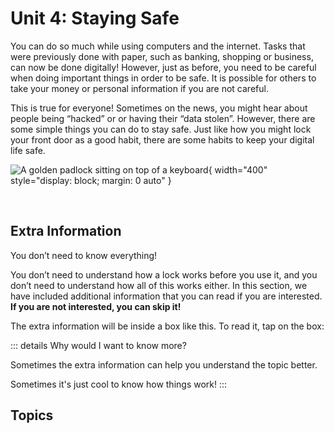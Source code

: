 # Unit 4: Staying Safe

You can do so much while using computers and the internet. Tasks that were previously done with paper, such as banking, shopping or business, can now be done digitally! However, just as before, you need to be careful when doing important things in order to be safe. It is possible for others to take your money or personal information if you are not careful.

This is true for everyone! Sometimes on the news, you might hear about people being “hacked” or or having their “data stolen”. However, there are some simple things you can do to stay safe. Just like how you might lock your front door as a good habit, there are some habits to keep your digital life safe.

![A golden padlock sitting on top of a keyboard](/course/4-staying-safe/padlock.jpg){ width="400" style="display: block; margin: 0 auto" }

<!-- https://unsplash.com/photos/a-golden-padlock-sitting-on-top-of-a-keyboard-FnA5pAzqhMM -->

<br>

## Extra Information

You don’t need to know everything!

You don’t need to understand how a lock works before you use it, and you don’t need to understand how all of this works either. In this section, we have included additional information that you can read if you are interested. **If you are not interested, you can skip it!**

The extra information will be inside a box like this. To read it, tap on the box:

::: details Why would I want to know more?

Sometimes the extra information can help you understand the topic better.

Sometimes it's just cool to know how things work!
:::

## Topics

<VitepressCardContainer :cols="2">
  <VitepressCard
    icon="ic:round-update"
    iconColor="var(--vp-c-brand-2)"
    title="Updates"
    body="This section covers what updates are, why they are important, and how to install them."
    link="./4.1-updates"
    linkText="Go to section"
  />
  <VitepressCard
    icon="ic:twotone-lock"
    iconColor="var(--vp-c-brand-2)"
    title="Passwords"
    body="This section covers what passwords are and what makes a 'good' password."
    link="./4.2-passwords"
    linkText="Go to section"
  />
  <VitepressCard
    icon="mdi:encryption-outline"
    iconColor="var(--vp-c-brand-2)"
    title="Encryption"
    body="This section covers what encryption is, and how it can help keep your information safe."
    link="./4.3-encryption"
    linkText="Go to section"
  />
  <VitepressCard
    icon="ph:virus-duotone"
    iconColor="var(--vp-c-brand-2)"
    title="Viruses"
    body="This section covers what viruses are, and how to protect your computer from them."
    link="./4.4-viruses"
    linkText="Go to section"
  />
  <VitepressCard
    icon="mdi:internet"
    iconColor="var(--vp-c-brand-2)"
    title="Internet Safety"
    body="This section covers how to access the internet safely, and what to watch out for."
    link="./4.5-internet-safety"
    linkText="Go to section"
  />
</VitepressCardContainer>